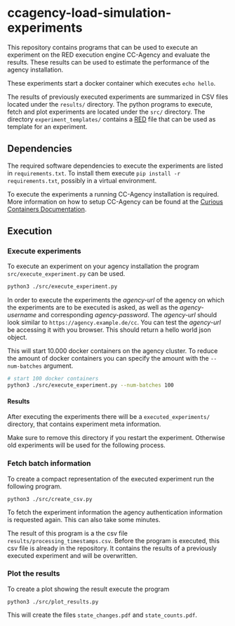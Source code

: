 # ccagency-load-simulation-experiments

This repository contains programs that can be used to execute an experiment on the RED execution engine CC-Agency and evaluate the results.
These results can be used to estimate the performance of the agency installation.

These experiments start a docker container which executes `echo hello`.

The results of previously executed experiments are summarized in CSV files located under the `results/` directory.
The python programs to execute, fetch and plot experiments are located under the `src/` directory.
The directory `experiment_templates/` contains a [RED](https://www.curious-containers.cc/docs/red-format) file that can be used as template for an experiment.

## Dependencies

The required software dependencies to execute the experiments are listed in `requirements.txt`. To install them execute `pip install -r requirements.txt`, possibly in a virtual environment.

To execute the experiments a running CC-Agency installation is required.
More information on how to setup CC-Agency can be found at the [Curious Containers Documentation](https://www.curious-containers.cc/docs/cc-agency-installation).


## Execution

### Execute experiments

To execute an experiment on your agency installation the program `src/execute_experiment.py` can be used.

```bash
python3 ./src/execute_experiment.py
```

In order to execute the experiments the *agency-url* of the agency on which the experiments are to be executed is asked, as well as the *agency-username* and corresponding *agency-password*.
The *agency-url* should look similar to `https://agency.example.de/cc`. You can test the *agency-url* be accessing it with you browser. This should return a hello world json object.

This will start 10.000 docker containers on the agency cluster. To reduce the amount of docker containers you can specify the amount with the `--num-batches` argument.

```bash
# start 100 docker containers
python3 ./src/execute_experiment.py --num-batches 100
```

#### Results

After executing the experiments there will be a `executed_experiments/` directory, that contains experiment meta information.

Make sure to remove this directory if you restart the experiment. Otherwise old experiments will be used for the following process.


### Fetch batch information

To create a compact representation of the executed experiment run the following program.

```
python3 ./src/create_csv.py
```

To fetch the experiment information the agency authentication information is requested again. This can also take some minutes.

The result of this program is a the csv file `results/processing_timestamps.csv`.
Before the program is executed, this csv file is already in the repository. It contains the results of a previously executed experiment and will be overwritten.


### Plot the results

To create a plot showing the result execute the program

```
python3 ./src/plot_results.py
```

This will create the files `state_changes.pdf` and `state_counts.pdf`.

